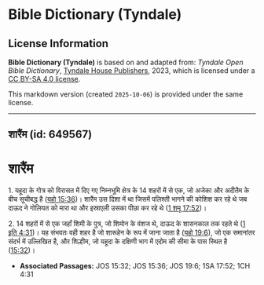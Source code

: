# Bible Dictionary (Tyndale)

## License Information

**Bible Dictionary (Tyndale)** is based on and adapted from: _Tyndale Open Bible Dictionary_, [Tyndale House Publishers](https://tyndaleopenresources.com/), 2023, which is licensed under a [CC BY-SA 4.0 license](https://creativecommons.org/licenses/by-sa/4.0/legalcode.en).

This markdown version (created `2025-10-06`) is provided under the same license.



--------------------------------

## शारैंम (id: 649567)

शारैंम
======

1\. यहूदा के गोत्र को विरासत में दिए गए निम्नभूमि क्षेत्र के 14 शहरों में से एक, जो अजेका और अदीतैम के बीच सूचीबद्ध है ([यहो 15:36](https://ref.ly/Josh15:36))। शारैंम उस दिशा में था जिसमें पलिश्ती भागने की कोशिश कर रहे थे जब दाऊद ने गोलियत को मारा था और इस्राएली उसका पीछा कर रहे थे ([1 शमू 17:52](https://ref.ly/1Sam17:52))।

2\. 14 शहरों में से एक जहाँ शिमी के पुत्र, जो शिमोन के वंशज थे, दाऊद के शासनकाल तक रहते थे ([1 इति 4:31](https://ref.ly/1Chr4:31))। यह संभवतः वही शहर है जो शारूहेन के रूप में जाना जाता है ([यहो 19:6](https://ref.ly/Josh19:6)), जो एक समानांतर संदर्भ में उल्लिखित है, और शिल्हीम, जो यहूदा के दक्षिणी भाग में एदोम की सीमा के पास स्थित है ([15:32](https://ref.ly/Josh15:32))।

* **Associated Passages:** JOS 15:32; JOS 15:36; JOS 19:6; 1SA 17:52; 1CH 4:31

